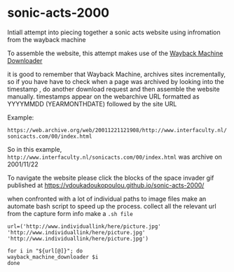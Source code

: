 # sonic-acts-2000

Intiall attempt into piecing together a sonic acts website using infromation from the wayback machine

To assemble the website, this attempt makes use of the [Wayback Machine Downloader](https://github.com/hartator/wayback-machine-downloader)

it is  good to remember that Wayback Machine, archives sites incrementally, so if you have have to check when a page was archived by looking into the timestamp , do another download request and then assemble the website manually.
timestamps appear on the webarchive URL formatted as YYYYMMDD (YEARMONTHDATE) followed by the site URL

Example:

`https://web.archive.org/web/20011221121908/http://www.interfaculty.nl/sonicacts.com/00/index.html`

So in this example, `http://www.interfaculty.nl/sonicacts.com/00/index.html` was archive on 2001/11/22 

To navigate the website please click the blocks of the space invader gif
published at https://vdoukadoukopoulou.github.io/sonic-acts-2000/


when confronted with a lot of individual paths to image files make an automate bash script to speed up the process.
collect all the relevant url from the capture form info
make a `.sh file`

```#!/bin/bash
url=('http://www.individuallink/here/picture.jpg'
'http://www.individuallink/here/picture.jpg'
'http://www.individuallink/here/picture.jpg')

for i in "${url[@]}"; do
wayback_machine_downloader $i
done
